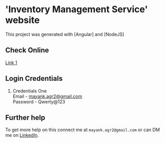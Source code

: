 # 'Inventory Management Service' website

This project was generated with [Angular] and [NodeJS]

## Check Online 

[Link 1](http://mayankagrawal.co.in/git_publish/inventory-mgmt/)

## Login Credentials

1) Credentials One <br />
Email - mayank.agr2@gmail.com <br />
Password - Qwerty@123

## Further help

To get more help on this connect me at `mayank.agr2@gmail.com` or can DM me on [LinkedIn](https://www.linkedin.com/in/mayank-agrawal-59192940/).
